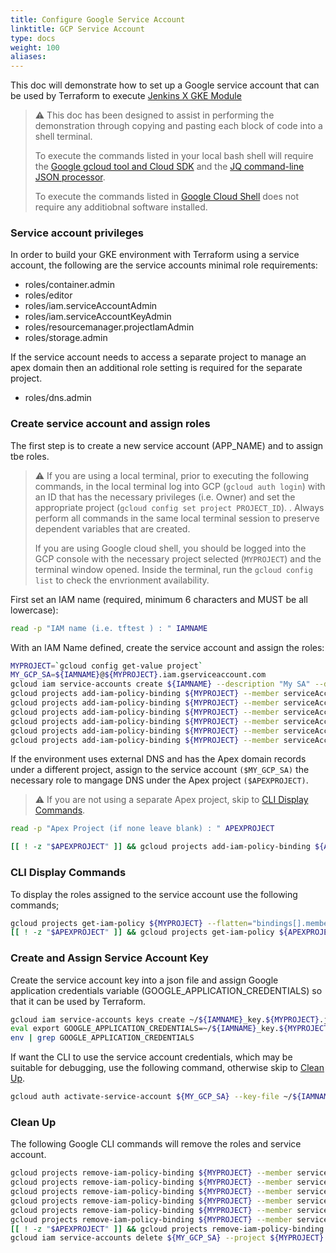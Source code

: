 ```yaml
---
title: Configure Google Service Account
linktitle: GCP Service Account
type: docs
weight: 100
aliases:
---
```


This doc will demonstrate how to set up a Google service account that can be used by Terraform to execute [Jenkins X GKE Module](https://github.com/jenkins-x/terraform-google-jx#jenkins-x-gke-module)

> ⚠️  This doc has been designed to assist in performing the demonstration through copying and pasting each block of code into a shell terminal.<br>
>
> To execute the commands listed in your local bash shell will require the [Google gcloud tool and Cloud SDK](https://cloud.google.com/sdk/gcloud/#the_and) and the [JQ command-line JSON processor](https://stedolan.github.io/jq/).<br>
>
> To execute the commands listed in [Google Cloud Shell](https://cloud.google.com/shell/) does not require any additiobnal software installed.

### Service account privileges
In order to build your GKE environment with Terraform using a service account, the following are the service accounts minimal role requirements:
* roles/container.admin
* roles/editor
* roles/iam.serviceAccountAdmin
* roles/iam.serviceAccountKeyAdmin
* roles/resourcemanager.projectIamAdmin
* roles/storage.admin

If the service account needs to access a separate project to manage an apex domain then an additional role setting is required for the separate project.
* roles/dns.admin

### Create service account and assign roles
The first step is to create a new service account (APP_NAME) and to assign tbe roles.
> ⚠️  If you are using a local terminal, prior to executing the following commands, in the local terminal log into GCP (`gcloud auth login`) with an ID that has the necessary privileges (i.e. Owner) and set the appropriate project (`gcloud config set project PROJECT_ID`). .
> Always perform all commands in the same local terminal session to preserve dependent variables that are created.
>
> If you are using Google cloud shell, you should be logged into the GCP console with the necessary project selected (`MYPROJECT`) and the terminal window opened. Inside the terminal, run the `gcloud config list` to check the envrionment availability. 

First set an IAM name (required, minimum 6 characters  and MUST be all lowercase):
```bash
read -p "IAM name (i.e. tftest ) : " IAMNAME
```
With an IAM Name defined, create the service account and assign the roles:
``` bash
MYPROJECT=`gcloud config get-value project`
MY_GCP_SA=${IAMNAME}@${MYPROJECT}.iam.gserviceaccount.com
gcloud iam service-accounts create ${IAMNAME} --description "My SA" --display-name "${IAMNAME}" --project ${MYPROJECT} 
gcloud projects add-iam-policy-binding ${MYPROJECT} --member serviceAccount:${MY_GCP_SA} --role roles/container.admin 
gcloud projects add-iam-policy-binding ${MYPROJECT} --member serviceAccount:${MY_GCP_SA} --role roles/storage.admin 
gcloud projects add-iam-policy-binding ${MYPROJECT} --member serviceAccount:${MY_GCP_SA} --role roles/editor 
gcloud projects add-iam-policy-binding ${MYPROJECT} --member serviceAccount:${MY_GCP_SA} --role roles/resourcemanager.projectIamAdmin 
gcloud projects add-iam-policy-binding ${MYPROJECT} --member serviceAccount:${MY_GCP_SA} --role roles/iam.serviceAccountAdmin 
gcloud projects add-iam-policy-binding ${MYPROJECT} --member serviceAccount:${MY_GCP_SA} --role roles/iam.serviceAccountKeyAdmin 
```
If the environment uses external DNS and has the Apex domain records under a different project, assign to the service account `($MY_GCP_SA)` the necessary role to mangage DNS under the Apex project `($APEXPROJECT)`. 
> ⚠️  If you are not using a separate Apex project, skip to [CLI Display Commands](http://localhost:1313/v3/admin/platforms/google/svc_acct/#cli-display-commands).
```bash
read -p "Apex Project (if none leave blank) : " APEXPROJECT
```
``` bash
[[ ! -z "$APEXPROJECT" ]] && gcloud projects add-iam-policy-binding ${APEXPROJECT} --member serviceAccount:${MY_GCP_SA} --role roles/dns.admin || echo "No project"
```
### CLI Display Commands
To display the roles assigned to the service account use the following commands;
``` bash
gcloud projects get-iam-policy ${MYPROJECT} --flatten="bindings[].members" --format='table(bindings.role)' --filter="bindings.members:${MY_GCP_SA}"
[[ ! -z "$APEXPROJECT" ]] && gcloud projects get-iam-policy ${APEXPROJECT} --flatten="bindings[].members"  --format='table(bindings.role)' --filter="bindings.members:${MY_GCP_SA}"
```
 
### Create and Assign Service Account Key
Create the service account key into a json file and assign Google application credentials variable (GOOGLE_APPLICATION_CREDENTIALS) so that it can be used by Terraform.
```bash
gcloud iam service-accounts keys create ~/${IAMNAME}_key.${MYPROJECT}.json --iam-account ${MY_GCP_SA} --project ${MYPROJECT}
eval export GOOGLE_APPLICATION_CREDENTIALS=~/${IAMNAME}_key.${MYPROJECT}.json
env | grep GOOGLE_APPLICATION_CREDENTIALS
```
If want the CLI to use the service account credentials, which may be suitable for debugging, use the following command, otherwise skip to [Clean Up](http://localhost:1313/v3/admin/platforms/google/svc_acct/#clean-up).
``` bash
gcloud auth activate-service-account ${MY_GCP_SA} --key-file ~/${IAMNAME}_key.${MYPROJECT}.json --project ${MYPROJECT}
```
### Clean Up
The following Google CLI commands will remove the roles and service account.
``` bash
gcloud projects remove-iam-policy-binding ${MYPROJECT} --member serviceAccount:${MY_GCP_SA} --role roles/container.admin 
gcloud projects remove-iam-policy-binding ${MYPROJECT} --member serviceAccount:${MY_GCP_SA} --role roles/storage.admin 
gcloud projects remove-iam-policy-binding ${MYPROJECT} --member serviceAccount:${MY_GCP_SA} --role roles/editor 
gcloud projects remove-iam-policy-binding ${MYPROJECT} --member serviceAccount:${MY_GCP_SA} --role roles/resourcemanager.projectIamAdmin 
gcloud projects remove-iam-policy-binding ${MYPROJECT} --member serviceAccount:${MY_GCP_SA} --role roles/iam.serviceAccountAdmin 
gcloud projects remove-iam-policy-binding ${MYPROJECT} --member serviceAccount:${MY_GCP_SA} --role roles/iam.serviceAccountKeyAdmin 
[[ ! -z "$APEXPROJECT" ]] && gcloud projects remove-iam-policy-binding ${APEXPROJECT} --member serviceAccount:${MY_GCP_SA} --role roles/dns.admin 
gcloud iam service-accounts delete ${MY_GCP_SA} --project ${MYPROJECT}
```

